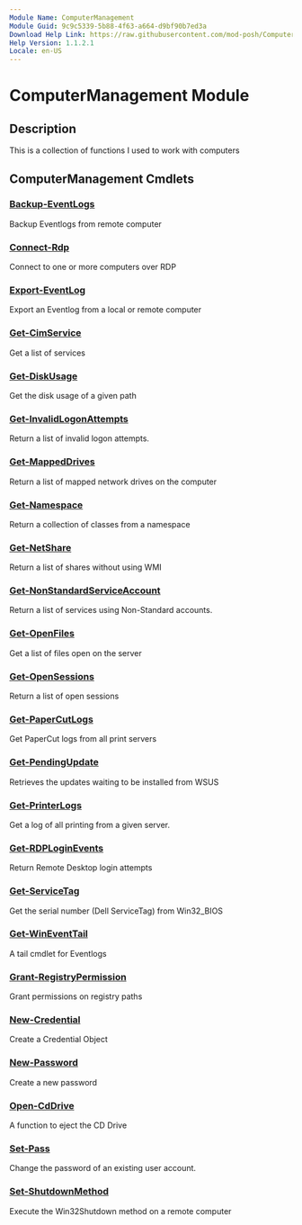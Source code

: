 ```yaml
---
Module Name: ComputerManagement
Module Guid: 9c9c5339-5b88-4f63-a664-d9bf90b7ed3a
Download Help Link: https://raw.githubusercontent.com/mod-posh/ComputerManagement/master/cabs/
Help Version: 1.1.2.1
Locale: en-US
---
```


# ComputerManagement Module
## Description
This is a collection of functions I used to work with computers

## ComputerManagement Cmdlets
### [Backup-EventLogs](Backup-EventLogs.md)
Backup Eventlogs from remote computer

### [Connect-Rdp](Connect-Rdp.md)
Connect to one or more computers over RDP

### [Export-EventLog](Export-EventLog.md)
Export an Eventlog from a local or remote computer

### [Get-CimService](Get-CimService.md)
Get a list of services

### [Get-DiskUsage](Get-DiskUsage.md)
Get the disk usage of a given path

### [Get-InvalidLogonAttempts](Get-InvalidLogonAttempts.md)
Return a list of invalid logon attempts.

### [Get-MappedDrives](Get-MappedDrives.md)
Return a list of mapped network drives on the computer

### [Get-Namespace](Get-Namespace.md)
Return a collection of classes from a namespace

### [Get-NetShare](Get-NetShare.md)
Return a list of shares without using WMI

### [Get-NonStandardServiceAccount](Get-NonStandardServiceAccount.md)
Return a list of services using Non-Standard accounts.

### [Get-OpenFiles](Get-OpenFiles.md)
Get a list of files open on the server

### [Get-OpenSessions](Get-OpenSessions.md)
Return a list of open sessions

### [Get-PaperCutLogs](Get-PaperCutLogs.md)
Get PaperCut logs from all print servers

### [Get-PendingUpdate](Get-PendingUpdate.md)
Retrieves the updates waiting to be installed from WSUS

### [Get-PrinterLogs](Get-PrinterLogs.md)
Get a log of all printing from a given server.

### [Get-RDPLoginEvents](Get-RDPLoginEvents.md)
Return Remote Desktop login attempts

### [Get-ServiceTag](Get-ServiceTag.md)
Get the serial number (Dell ServiceTag) from Win32_BIOS

### [Get-WinEventTail](Get-WinEventTail.md)
A tail cmdlet for Eventlogs

### [Grant-RegistryPermission](Grant-RegistryPermission.md)
Grant permissions on registry paths

### [New-Credential](New-Credential.md)
Create a Credential Object

### [New-Password](New-Password.md)
Create a new password

### [Open-CdDrive](Open-CdDrive.md)
A function to eject the CD Drive

### [Set-Pass](Set-Pass.md)
Change the password of an existing user account.

### [Set-ShutdownMethod](Set-ShutdownMethod.md)
Execute the Win32Shutdown method on a remote computer

